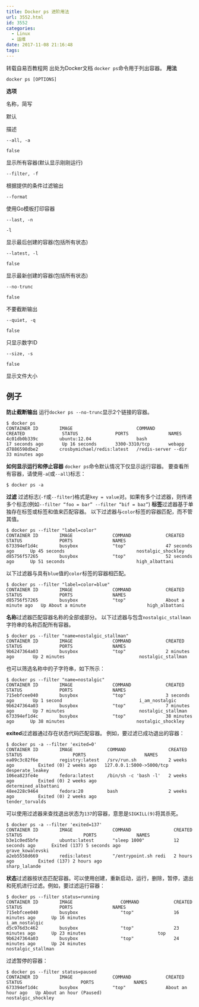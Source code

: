 ```yaml
---
title: Docker ps 进阶用法
url: 3552.html
id: 3552
categories:
  - Linux
  - 运维
date: 2017-11-08 21:16:48
tags:
---
```


转载自易百教程网 出处为Docker文档 `docker ps`命令用于列出容器。 **用法**

    docker ps [OPTIONS]
    

**选项**

名称，简写

默认

描述

`--all, -a`

`false`

显示所有容器(默认显示刚刚运行)

`--filter, -f`

根据提供的条件过滤输出

`--format`

使用Go模板打印容器

`--last, -n`

`-l`

显示最后创建的容器(包括所有状态)

`--latest, -l`

`false`

显示最新创建的容器(包括所有状态)

`--no-trunc`

`false`

不要截断输出

`--quiet, -q`

`false`

只显示数字ID

`--size, -s`

`false`

显示文件大小

例子
--

**防止截断输出** 运行`docker ps --no-trunc`显示2个链接的容器。

    $ docker ps
    CONTAINER ID        IMAGE                        COMMAND                CREATED              STATUS              PORTS               NAMES
    4c01db0b339c        ubuntu:12.04                 bash                   17 seconds ago       Up 16 seconds       3300-3310/tcp       webapp
    d7886598dbe2        crosbymichael/redis:latest   /redis-server --dir    33 minutes ago
    

**如何显示运行和停止容器** `docker ps`命令默认情况下仅显示运行容器。 要查看所有容器，请使用`-a`(或`--all`)标志：

    $ docker ps -a

**过滤** 过滤标志(`-f`或`--filter`)格式是`key = value`对。如果有多个过滤器，则传递多个标志(例如`--filter “foo = bar” --filter “bif = baz”`) **标签**过滤器基于单独存在标签或标签和值来匹配容器。 以下过滤器与`color`标签的容器匹配，而不管其值。

    $ docker ps --filter "label=color"
    CONTAINER ID        IMAGE               COMMAND             CREATED             STATUS              PORTS               NAMES
    673394ef1d4c        busybox             "top"               47 seconds ago      Up 45 seconds                           nostalgic_shockley
    d85756f57265        busybox             "top"               52 seconds ago      Up 51 seconds                           high_albattani
    

以下过滤器与具有`blue`值的`color`标签的容器相匹配。

    $ docker ps --filter "label=color=blue"
    CONTAINER ID        IMAGE               COMMAND             CREATED              STATUS              PORTS               NAMES
    d85756f57265        busybox             "top"               About a minute ago   Up About a minute                       high_albattani
    

**名称**过滤器匹配容器名称的全部或部分。 以下过滤器与包含`nostalgic_stallman`字符串的名称匹配所有容器。

    $ docker ps --filter "name=nostalgic_stallman"
    CONTAINER ID        IMAGE               COMMAND             CREATED             STATUS              PORTS               NAMES
    9b6247364a03        busybox             "top"               2 minutes ago       Up 2 minutes                            nostalgic_stallman
    

也可以筛选名称中的子字符串，如下所示：

    $ docker ps --filter "name=nostalgic"
    CONTAINER ID        IMAGE               COMMAND             CREATED             STATUS              PORTS               NAMES
    715ebfcee040        busybox             "top"               3 seconds ago       Up 1 second                             i_am_nostalgic
    9b6247364a03        busybox             "top"               7 minutes ago       Up 7 minutes                            nostalgic_stallman
    673394ef1d4c        busybox             "top"               38 minutes ago      Up 38 minutes                           nostalgic_shockley
    

**exited**过滤器通过存在状态代码匹配容器。 例如，要过滤已成功退出的容器：

    $ docker ps -a --filter 'exited=0'
    CONTAINER ID        IMAGE             COMMAND                CREATED             STATUS                   PORTS                      NAMES
    ea09c3c82f6e        registry:latest   /srv/run.sh            2 weeks ago         Exited (0) 2 weeks ago   127.0.0.1:5000->5000/tcp   desperate_leakey
    106ea823fe4e        fedora:latest     /bin/sh -c 'bash -l'   2 weeks ago         Exited (0) 2 weeks ago                              determined_albattani
    48ee228c9464        fedora:20         bash                   2 weeks ago         Exited (0) 2 weeks ago                              tender_torvalds
    

可以使用过滤器来查找退出状态为`137`的容器，意思是`SIGKILL(9)`将其杀死。

    $ docker ps -a --filter 'exited=137'
    CONTAINER ID        IMAGE               COMMAND                CREATED             STATUS                       PORTS               NAMES
    b3e1c0ed5bfe        ubuntu:latest       "sleep 1000"           12 seconds ago      Exited (137) 5 seconds ago                       grave_kowalevski
    a2eb5558d669        redis:latest        "/entrypoint.sh redi   2 hours ago         Exited (137) 2 hours ago                         sharp_lalande
    

**状态**过滤器按状态匹配容器。可以使用创建，重新启动，运行，删除，暂停，退出和死机进行过滤。例如，要过滤运行容器：

    $ docker ps --filter status=running
    CONTAINER ID        IMAGE                  COMMAND             CREATED             STATUS              PORTS               NAMES
    715ebfcee040        busybox                "top"               16 minutes ago      Up 16 minutes                           i_am_nostalgic
    d5c976d3c462        busybox                "top"               23 minutes ago      Up 23 minutes                           top
    9b6247364a03        busybox                "top"               24 minutes ago      Up 24 minutes                           nostalgic_stallman
    

过滤暂停的容器：

    $ docker ps --filter status=paused
    CONTAINER ID        IMAGE               COMMAND             CREATED             STATUS                      PORTS               NAMES
    673394ef1d4c        busybox             "top"               About an hour ago   Up About an hour (Paused)                       nostalgic_shockley